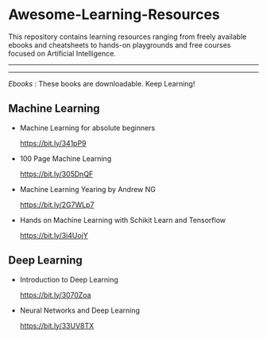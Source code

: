 # Awesome-Learning-Resources
This repository contains learning resources ranging from freely available ebooks and cheatsheets to hands-on playgrounds and free courses focused on Artificial Intelligence.

----------------------------------------------------------------------------------------------

----------------------------------------------------------------------------------------------


*Ebooks* : These books are downloadable. Keep Learning!

## Machine Learning

* Machine Learning for absolute beginners

  https://bit.ly/341pP9
  
* 100 Page Machine Learning

  https://bit.ly/305DnQF
  
* Machine Learning Yearing by Andrew NG

  https://bit.ly/2G7WLp7
  
* Hands on Machine Learning with Schikit Learn and Tensorflow

  https://bit.ly/3i4UojY
  

## Deep Learning

* Introduction to Deep Learning

  https://bit.ly/3070Zoa
  
* Neural Networks and Deep Learning

  https://bit.ly/33UV8TX
